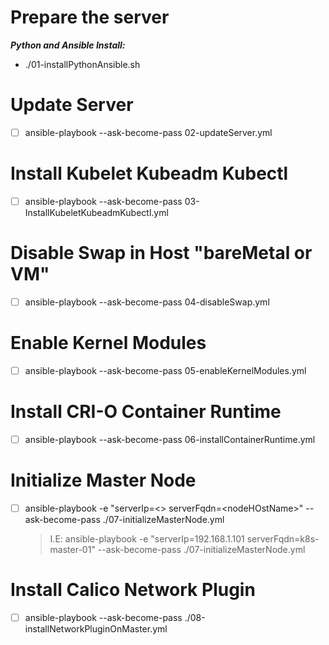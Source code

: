 **Prepare the server**
======================================================
***Python and Ansible Install:***

- ./01-installPythonAnsible.sh


**Update Server**
======================================================
- [ ] ansible-playbook --ask-become-pass 02-updateServer.yml


**Install Kubelet Kubeadm Kubectl**
======================================================
- [ ] ansible-playbook --ask-become-pass 03-InstallKubeletKubeadmKubectl.yml


**Disable Swap in Host "bareMetal or VM"**
===========================================================================
- [ ] ansible-playbook --ask-become-pass 04-disableSwap.yml


**Enable Kernel Modules**
======================================================

- [ ] ansible-playbook --ask-become-pass 05-enableKernelModules.yml


**Install CRI-O Container Runtime**
======================================================

- [ ] ansible-playbook --ask-become-pass 06-installContainerRuntime.yml


**Initialize Master Node**
======================================================

- [ ] ansible-playbook -e "serverIp=<<nodeIp>> serverFqdn=\<nodeHOstName\>" --ask-become-pass ./07-initializeMasterNode.yml
  > I.E: ansible-playbook -e "serverIp=192.168.1.101 serverFqdn=k8s-master-01" --ask-become-pass ./07-initializeMasterNode.yml

**Install Calico Network Plugin**
======================================================

- [ ] ansible-playbook --ask-become-pass ./08-installNetworkPluginOnMaster.yml
